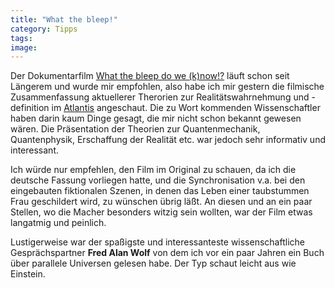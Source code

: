 ```yaml
---
title: "What the bleep!"
category: Tipps
tags: 
image: 
---
```


Der Dokumentarfilm [What the bleep do we (k)now!?](http://www.bleep.de/) läuft schon seit Längerem und wurde mir empfohlen, also habe ich mir gestern die filmische Zusammenfassung aktuellerer Therorien zur Realitätswahrnehmung und -definition im [Atlantis](http://www.munichx.de/kinoprogramm/kino/Atlantis%20Muenchen.php) angeschaut. Die zu Wort kommenden Wissenschaftler haben darin kaum Dinge gesagt, die mir nicht schon bekannt gewesen wären. Die Präsentation der Theorien zur Quantenmechanik, Quantenphysik, Erschaffung der Realität etc. war jedoch sehr informativ und interessant.  

  

Ich würde nur empfehlen, den Film im Original zu schauen, da ich die deutsche Fassung vorliegen hatte, und die Synchronisation v.a. bei den eingebauten fiktionalen Szenen, in denen das Leben einer taubstummen Frau geschildert wird, zu wünschen übrig läßt. An diesen und an ein paar Stellen, wo die Macher besonders witzig sein wollten, war der Film etwas langatmig und peinlich.  

  

Lustigerweise war der spaßigste und interessanteste wissenschaftliche Gesprächspartner **Fred Alan Wolf** von dem ich vor ein paar Jahren ein Buch über parallele Universen gelesen habe. Der Typ schaut leicht aus wie Einstein.
